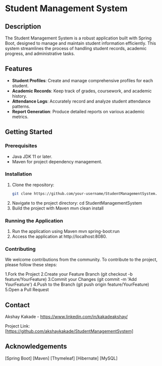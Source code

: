 # Student Management System

## Description

The Student Management System is a robust application built with Spring Boot, designed to manage and maintain student information efficiently. This system streamlines the process of handling student records, academic progress, and administrative tasks.

## Features

- **Student Profiles**: Create and manage comprehensive profiles for each student.
- **Academic Records**: Keep track of grades, coursework, and academic history.
- **Attendance Logs**: Accurately record and analyze student attendance patterns.
- **Report Generation**: Produce detailed reports on various academic metrics.

## Getting Started

### Prerequisites

- Java JDK 11 or later.
- Maven for project dependency management.

### Installation

1. Clone the repository:
   ```bash
   git clone https://github.com/your-username/StudentManagementSystem.git
2. Navigate to the project directory:
   cd StudentManagementSystem
3. Build the project with Maven
   mvn clean install

### Running the Application

1. Run the application using Maven
     mvn spring-boot:run
2. Access the application at http://localhost:8080.

### Contributing
We welcome contributions from the community. To contribute to the project, please follow these steps:

1.Fork the Project
2.Create your Feature Branch (git checkout -b feature/YourFeature)
3.Commit your Changes (git commit -m 'Add YourFeature')
4.Push to the Branch (git push origin feature/YourFeature)
5.Open a Pull Request 

## Contact
Akshay Kakade - https://www.linkedin.com/in/kakadeakshay/

Project Link: [https://github.com/akshaykakade/StudentManagementSystem]

## Acknowledgements
[Spring Boot]
[Maven]
[Thymeleaf]
[Hibernate]
[MySQL]
